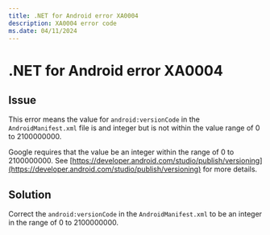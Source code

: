 ```yaml
---
title: .NET for Android error XA0004
description: XA0004 error code
ms.date: 04/11/2024
---
```

# .NET for Android error XA0004

## Issue

This error means the value for `android:versionCode` in the 
`AndroidManifest.xml` file is and integer but is not 
within the value range of 0 to 2100000000.

Google requires that the value be an integer within the 
range of 0 to 2100000000. 
See [https://developer.android.com/studio/publish/versioning](https://developer.android.com/studio/publish/versioning)
for more details.

## Solution

Correct the `android:versionCode` in the `AndroidManifest.xml` to 
be an integer in the range of 0 to 2100000000.